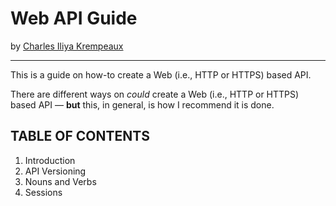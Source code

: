 # Web API Guide
by [Charles Iliya Krempeaux](http://changelog.ca/)

-----

This is a guide on how-to create a Web (i.e., HTTP or HTTPS) based API.

There are different ways on _could_ create a Web (i.e., HTTP or HTTPS) based API — **but** this, in general, is how I recommend it is done.

## TABLE OF CONTENTS

1. Introduction
2. API Versioning
3. Nouns and Verbs
4. Sessions
